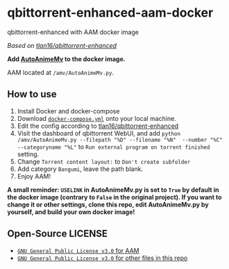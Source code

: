 # qbittorrent-enhanced-aam-docker

qbittorrent-enhanced with AAM docker image

*Based on [tlan16/qbittorrent-enhanced](https://hub.docker.com/r/tlan16/qbittorrent-enhanced)*

**Add [AutoAnimeMv](https://github.com/AutoAnimeMV-Teams/AutoAnimeMv) to the docker image.**

AAM located at `/amv/AutoAnimeMv.py`.

## How to use

1. Install Docker and docker-compose
2. Download [`docker-compose.yml`](/docker-compose.yml) onto your local machine.
3. Edit the config according to [tlan16/qbittorrent-enhanced](https://hub.docker.com/r/tlan16/qbittorrent-enhanced)
4. Visit the dashboard of qbittorrent WebUI, and add `python /amv/AutoAnimeMv.py --filepath "%D" --filename "%N"  --number "%C" --categoryname "%L"` to `Run external program on torrent finished` setting.
5. Change `Torrent content layout:` to `Don't create subfolder`
6. Add category `Bangumi`, leave the path blank.
7. Enjoy AAM!

**A small reminder: `USELINK` in AutoAnimeMv.py is set to `True` by default in the docker image (contrary to `False` in the original project). If you want to change it or other settings, clone this repo, edit AutoAnimeMv.py by yourself, and build your own docker image!**

## Open-Source LICENSE

- [`GNU General Public License v3.0` for AAM](https://github.com/AutoAnimeMV-Teams/AutoAnimeMv/blob/v3.x/LICENSE)
- [`GNU General Public License v3.0` for other files in this repo](/LICENSE)
